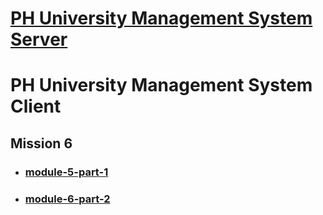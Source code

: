 # [PH University Management System Server](https://github.com/sajid1545/PH-University-management-system)

# PH University Management System Client

## Mission 6

- ### [module-5-part-1](https://github.com/sajid1545/ph-University-management-client)

- ### [module-6-part-2](https://github.com/sajid1545/ph-University-management-client/tree/module-6-part-2)
